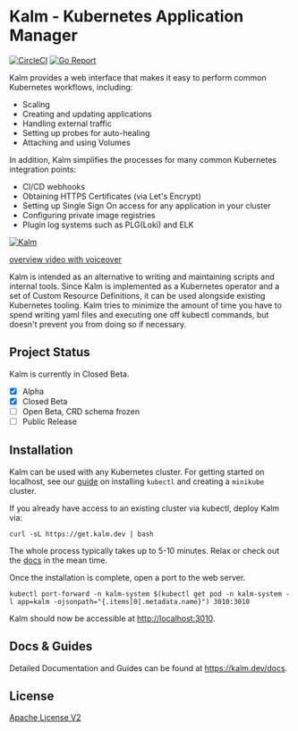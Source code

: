 # Kalm - Kubernetes Application Manager

[![CircleCI](https://circleci.com/gh/kalmhq/kalm.svg?style=svg)](https://circleci.com/gh/kalmhq/kalm) [![Go Report](https://goreportcard.com/badge/github.com/kalmhq/kalm)](https://goreportcard.com/badge/github.com/kalmhq/kalm)

Kalm provides a web interface that makes it easy to perform common Kubernetes workflows, including:

- Scaling
- Creating and updating applications
- Handling external traffic
- Setting up probes for auto-healing
- Attaching and using Volumes

In addition, Kalm simplifies the processes for many common Kubernetes integration points:

- CI/CD webhooks
- Obtaining HTTPS Certificates (via Let's Encrypt)
- Setting up Single Sign On access for any application in your cluster
- Configuring private image registries
- Plugin log systems such as PLG(Loki) and ELK

[![Kalm](https://kalm.dev/gif/kalm_short.gif)](https://www.youtube.com/watch?v=F5wuQaPQ50s&ab_channel=KalmHQ)

[overview video with voiceover](https://www.youtube.com/watch?v=F5wuQaPQ50s&ab_channel=KalmHQ)

Kalm is intended as an alternative to writing and maintaining scripts and internal tools. Since Kalm is implemented as a Kubernetes operator and a set of Custom Resource Definitions, it can be used alongside existing Kubernetes tooling. Kalm tries to minimize the amount of time you have to spend writing yaml files and executing one off kubectl commands, but doesn't prevent you from doing so if necessary.

## Project Status

Kalm is currently in Closed Beta.

- [x] Alpha
- [x] Closed Beta
- [ ] Open Beta, CRD schema frozen
- [ ] Public Release

## Installation

Kalm can be used with any Kubernetes cluster. For getting started on localhost, see our [guide](https://kalm.dev/docs/install#step-1-prerequisites) on installing `kubectl` and creating a `minikube` cluster.

If you already have access to an existing cluster via kubectl, deploy Kalm via:

```shell
curl -sL https://get.kalm.dev | bash
```

The whole process typically takes up to 5-10 minutes. Relax or check out the <a href="https://kalm.dev/docs" target="_blank">docs</a> in the mean time.

Once the installation is complete, open a port to the web server.

```
kubectl port-forward -n kalm-system $(kubectl get pod -n kalm-system -l app=kalm -ojsonpath="{.items[0].metadata.name}") 3010:3010
```

Kalm should now be accessible at [http://localhost:3010](http://localhost:3010).

## Docs & Guides

Detailed Documentation and Guides can be found at https://kalm.dev/docs.

## License

[Apache License V2](LICENSE.txt)

